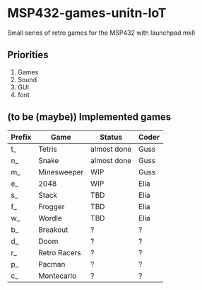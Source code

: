 # MSP432-games-unitn-IoT
Small series of retro games for the MSP432 with launchpad mkII

## Priorities
   1. Games
   2. Sound
   3. GUI
   4. font

## (to be (maybe)) Implemented games
| Prefix | Game            |   Status   |Coder|
|--|-----------------------|------------|-----|
|t_|Tetris                 |almost done | Guss
|n_|Snake                  |almost done | Guss
|m_|Minesweeper            |WIP         | Guss
|e_|2048                   |WIP         | Elia
|s_|Stack                  |TBD         | Elia
|f_|Frogger                |TBD         | Elia
|w_|Wordle                 |TBD         | Elia
|b_|Breakout               |?           | ?
|d_|Doom                   |?           | ?
|r_|Retro Racers           |?           | ?
|p_|Pacman                 |?           | ?
|c_|Montecarlo             |?           | ?
